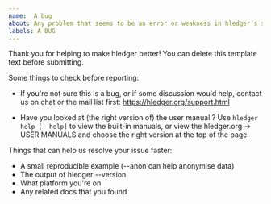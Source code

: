 ```yaml
---
name:  A bug
about: Any problem that seems to be an error or weakness in hledger's software, documentation, marketing, usability...
labels: A BUG
---
```


Thank you for helping to make hledger better!
You can delete this template text before submitting.

Some things to check before reporting:

- If you're not sure this is a bug, or if some discussion would help,
  contact us on chat or the mail list first: https://hledger.org/support.html

- Have you looked at (the right version of) the user manual ? 
  Use `hledger help [--help]` to view the built-in manuals,
  or view the hledger.org -> USER MANUALS and choose the right version
  at the top of the page.

Things that can help us resolve your issue faster:

- A small reproducible example  (--anon can help anonymise data)
- The output of hledger --version
- What platform you're on
- Any related docs that you found
